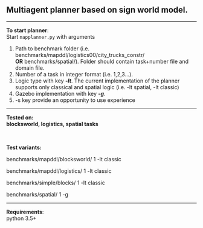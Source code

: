 <h2>Multiagent planner based on sign world model.</h2>
<hr>
<p><strong>To start planner</strong>:<br>
Start <code>mapplanner.py</code> with arguments</p>
<ol>
<li>Path to benchmark folder (i.e. benchmarks/mapddl/logistics00/city_trucks_constr/<br>
<strong>OR</strong> benchmarks/spatial/). Folder should contain task+number file and domain file.</li>
<li>Number of a task in integer format (i.e. 1,2,3…).</li>
<li>Logic type with key <strong><em>-lt</em></strong>. The current implementation of the planner supports only classical and spatial logic (i.e. -lt spatial, -lt classic)</li>
<li>Gazebo implementation with key <strong><em>-g</em></strong>.</li>
<li>-s key provide an opportunity to use experience</li>
</ol>
<hr>
<b><p><strong>Tested on</strong>:<br>
blocksworld, logistics, spatial tasks</p></b> <br>

<b>Test variants:</b>

benchmarks/mapddl/blocksworld/ 1 -lt classic

benchmarks/mapddl/logistics/ 1 -lt classic

benchmarks/simple/blocks/ 1 -lt classic

benchmarks/spatial/ 1 -g
<br>
<hr>
<p><strong>Requirements</strong>:<br>
python 3.5+</p>


